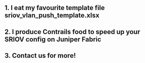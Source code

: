 ## 1. I eat my favourite template file sriov_vlan_push_template.xlsx
## 2. I produce Contrails food to speed up your SRIOV config on Juniper Fabric
## 3. Contact us for more!
